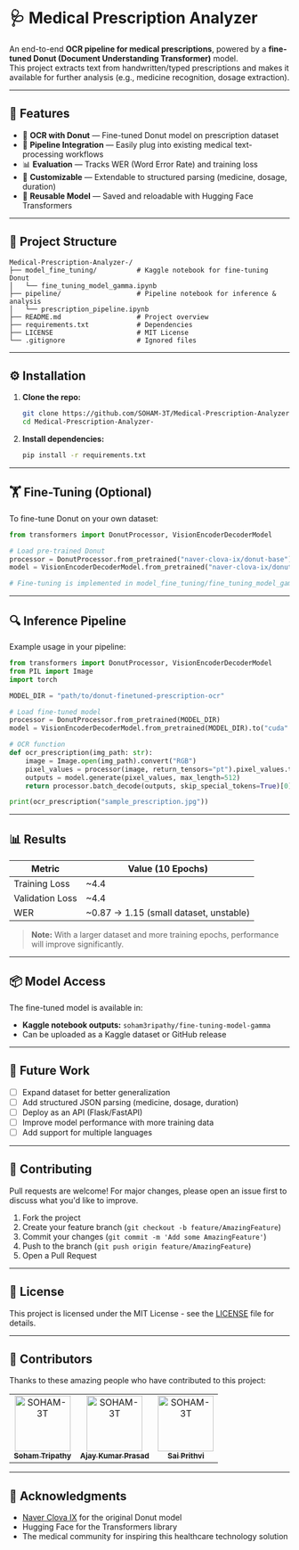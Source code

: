 # 🩺 Medical Prescription Analyzer

An end-to-end **OCR pipeline for medical prescriptions**, powered by a **fine-tuned Donut (Document Understanding Transformer)** model.  
This project extracts text from handwritten/typed prescriptions and makes it available for further analysis (e.g., medicine recognition, dosage extraction).

---

## 🚀 Features

- 📄 **OCR with Donut** — Fine-tuned Donut model on prescription dataset
- 🧩 **Pipeline Integration** — Easily plug into existing medical text-processing workflows
- 📊 **Evaluation** — Tracks WER (Word Error Rate) and training loss
- 🔧 **Customizable** — Extendable to structured parsing (medicine, dosage, duration)
- 💾 **Reusable Model** — Saved and reloadable with Hugging Face Transformers

---

## 📂 Project Structure

```
Medical-Prescription-Analyzer-/
├── model_fine_tuning/          # Kaggle notebook for fine-tuning Donut
│   └── fine_tuning_model_gamma.ipynb
├── pipeline/                   # Pipeline notebook for inference & analysis
│   └── prescription_pipeline.ipynb
├── README.md                   # Project overview
├── requirements.txt            # Dependencies
├── LICENSE                     # MIT License
└── .gitignore                  # Ignored files
```

---

## ⚙️ Installation

1. **Clone the repo:**
   ```bash
   git clone https://github.com/SOHAM-3T/Medical-Prescription-Analyzer-.git
   cd Medical-Prescription-Analyzer-
   ```

2. **Install dependencies:**
   ```bash
   pip install -r requirements.txt
   ```

---

## 🏋️ Fine-Tuning (Optional)

To fine-tune Donut on your own dataset:

```python
from transformers import DonutProcessor, VisionEncoderDecoderModel

# Load pre-trained Donut
processor = DonutProcessor.from_pretrained("naver-clova-ix/donut-base")
model = VisionEncoderDecoderModel.from_pretrained("naver-clova-ix/donut-base")

# Fine-tuning is implemented in model_fine_tuning/fine_tuning_model_gamma.ipynb
```

---

## 🔍 Inference Pipeline

Example usage in your pipeline:

```python
from transformers import DonutProcessor, VisionEncoderDecoderModel
from PIL import Image
import torch

MODEL_DIR = "path/to/donut-finetuned-prescription-ocr"

# Load fine-tuned model
processor = DonutProcessor.from_pretrained(MODEL_DIR)
model = VisionEncoderDecoderModel.from_pretrained(MODEL_DIR).to("cuda" if torch.cuda.is_available() else "cpu")

# OCR function
def ocr_prescription(img_path: str):
    image = Image.open(img_path).convert("RGB")
    pixel_values = processor(image, return_tensors="pt").pixel_values.to(model.device)
    outputs = model.generate(pixel_values, max_length=512)
    return processor.batch_decode(outputs, skip_special_tokens=True)[0]

print(ocr_prescription("sample_prescription.jpg"))
```

---

## 📊 Results

| Metric | Value (10 Epochs) |
|--------|-------------------|
| Training Loss | ~4.4 |
| Validation Loss | ~4.4 |
| WER | ~0.87 → 1.15 (small dataset, unstable) |

> **Note:** With a larger dataset and more training epochs, performance will improve significantly.

---

## 📦 Model Access

The fine-tuned model is available in:
- **Kaggle notebook outputs:** `soham3ripathy/fine-tuning-model-gamma`
- Can be uploaded as a Kaggle dataset or GitHub release

---

## 🔮 Future Work

- [ ] Expand dataset for better generalization
- [ ] Add structured JSON parsing (medicine, dosage, duration)
- [ ] Deploy as an API (Flask/FastAPI)
- [ ] Improve model performance with more training data
- [ ] Add support for multiple languages

---

## 🤝 Contributing

Pull requests are welcome! For major changes, please open an issue first to discuss what you'd like to improve.

1. Fork the project
2. Create your feature branch (`git checkout -b feature/AmazingFeature`)
3. Commit your changes (`git commit -m 'Add some AmazingFeature'`)
4. Push to the branch (`git push origin feature/AmazingFeature`)
5. Open a Pull Request

---

## 📜 License

This project is licensed under the MIT License - see the [LICENSE](LICENSE) file for details.

---

## 👥 Contributors

Thanks to these amazing people who have contributed to this project:

<!-- Add contributors here -->
<table>
  <tr>
    <td align="center">
      <a href="https://github.com/SOHAM-3T">
        <img src="https://github.com/SOHAM-3T.png" width="100px;" alt="SOHAM-3T"/>
        <br />
        <sub><b>Soham Tripathy</b></sub>
      </a>
      <br />
    </td>
      <td align="center">
      <a href="https://github.com/Ajay-Kumar-Prasad">
        <img src="https://github.com/Ajay-Kumar-Prasad.png" width="100px;" alt="SOHAM-3T"/>
        <br />
        <sub><b>Ajay Kumar Prasad</b></sub>
      </a>
      <br />
    </td>
    <!-- Add more contributors as needed -->
      <td align="center">
      <a href="https://github.com/SaiPrithvi1278">
        <img src="https://github.com/SaiPrithvi1278.png" width="100px;" alt="SOHAM-3T"/>
        <br />
        <sub><b>Sai Prithvi</b></sub>
      </a>
      <br />
    </td>
  </tr>
</table>

---

## 🙏 Acknowledgments

- [Naver Clova IX](https://github.com/clovaai/donut) for the original Donut model
- Hugging Face for the Transformers library
- The medical community for inspiring this healthcare technology solution
